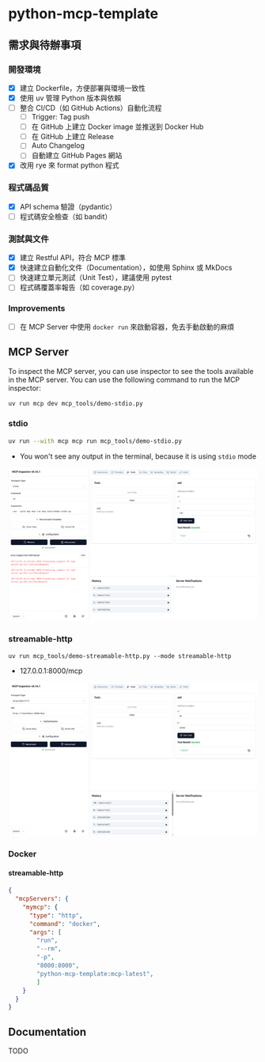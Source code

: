 # python-mcp-template

## 需求與待辦事項

### 開發環境
- [x] 建立 Dockerfile，方便部署與環境一致性
- [x] 使用 uv 管理 Python 版本與依賴
- [ ] 整合 CI/CD（如 GitHub Actions）自動化流程
   - [ ] Trigger: Tag push
   - [ ] 在 GitHub 上建立 Docker image 並推送到 Docker Hub
   - [ ] 在 GitHub 上建立 Release
   - [ ] Auto Changelog
   - [ ] 自動建立 GitHub Pages 網站
- [x] 改用 rye 來 format python 程式

### 程式碼品質
- [x] API schema 驗證（pydantic）
- [ ] 程式碼安全檢查（如 bandit）

### 測試與文件
- [x] 建立 Restful API，符合 MCP 標準
- [x] 快速建立自動化文件（Documentation），如使用 Sphinx 或 MkDocs
- [ ] 快速建立單元測試（Unit Test），建議使用 pytest
- [ ] 程式碼覆蓋率報告（如 coverage.py）

### Improvements
- [ ] 在 MCP Server 中使用 `docker run` 來啟動容器，免去手動啟動的麻煩


## MCP Server 

To inspect the MCP server, you can use inspector to see the tools available in the MCP server. You can use the following command to run the MCP inspector:

```bash
uv run mcp dev mcp_tools/demo-stdio.py
```

### stdio

```bash
uv run --with mcp mcp run mcp_tools/demo-stdio.py
```

- You won't see any output in the terminal, because it is using `stdio` mode

![20250713222520](https://raw.githubusercontent.com/hsiangjenli/pic-bed/main/images/20250713222520.png)

### streamable-http

```shell
uv run mcp_tools/demo-streamable-http.py --mode streamable-http
```

- 127.0.0.1:8000/mcp

![20250713222640](https://raw.githubusercontent.com/hsiangjenli/pic-bed/main/images/20250713222640.png)

### Docker

#### streamable-http


```json
{
  "mcpServers": {
    "mymcp": {
      "type": "http",
      "command": "docker",
      "args": [
        "run",
        "--rm",
        "-p",
        "8000:8000",
        "python-mcp-template:mcp-latest",
        ]
    }
  }
}
````

## Documentation

TODO